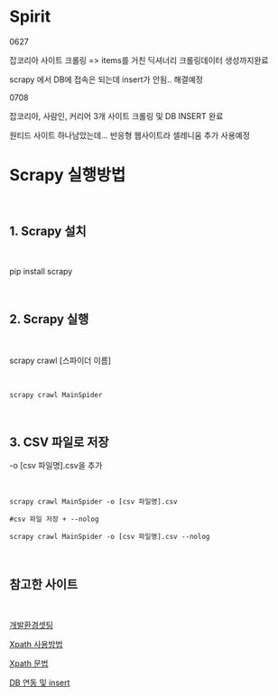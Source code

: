 # Spirit

0627

잡코리아 사이트 크롤링 => items를 거친 딕셔너리 크롤링데이터 생성까지완료

scrapy 에서 DB에 접속은 되는데 insert가 안됨.. 해결예정


0708

잡코리아, 사람인, 커리어 3개 사이트 크롤링 및 DB INSERT 완료

원티드 사이트 하나남았는데... 반응형 웹사이트라 셀레니움 추가 사용예정

























# **Scrapy 실행방법**

<br/>

## **1. Scrapy 설치**

<br/>

pip install scrapy

<br/>


## **2. Scrapy 실행**

<br/>

scrapy crawl [스파이더 이름]

<br/>

```
scrapy crawl MainSpider
```

<br/>

## **3. CSV 파일로 저장**

-o [csv 파일명].csv을 추가


<br/>

```
scrapy crawl MainSpider -o [csv 파일명].csv 

#csv 파일 저장 + --nolog

scrapy crawl MainSpider -o [csv 파일명].csv --nolog

```

<br/>

## **참고한 사이트**

<br/>

[개발환경셋팅](https://truelifer.medium.com/scrapy-%EA%B8%B0%EB%B0%98-daum-news-crawler-%EA%B5%AC%ED%98%84%ED%95%98%EA%B8%B0-e8b93f8e519d)

[Xpath 사용방법](https://nittaku.tistory.com/136)

[Xpath 문법](https://www.fun-coding.org/crawl_advance5.html)

[DB 연동 및 insert](https://velog.io/@new_wisdom/Python-Mysql-%EC%97%B0%EB%8F%99%ED%95%98%EA%B8%B0-insert)
